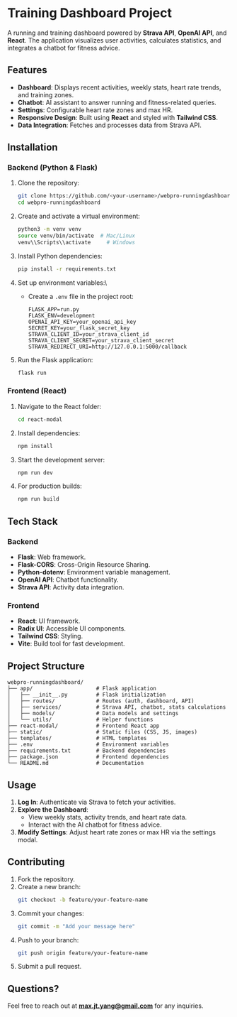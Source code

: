 # Training Dashboard Project

A running and training dashboard powered by **Strava API**, **OpenAI API**, and **React**. The application visualizes user activities, calculates statistics, and integrates a chatbot for fitness advice.

## Features

- **Dashboard**: Displays recent activities, weekly stats, heart rate trends, and training zones.
- **Chatbot**: AI assistant to answer running and fitness-related queries.
- **Settings**: Configurable heart rate zones and max HR.
- **Responsive Design**: Built using **React** and styled with **Tailwind CSS**.
- **Data Integration**: Fetches and processes data from Strava API.


## Installation

### Backend (Python & Flask)

1. Clone the repository:
   ```bash
   git clone https://github.com/<your-username>/webpro-runningdashboard.git
   cd webpro-runningdashboard
   ```

2. Create and activate a virtual environment:
   ```bash
   python3 -m venv venv
   source venv/bin/activate  # Mac/Linux
   venv\\Scripts\\activate     # Windows
   ```

3. Install Python dependencies:
   ```bash
   pip install -r requirements.txt
   ```

4. Set up environment variables:\
   - Create a `.env` file in the project root:
     ```plaintext
     FLASK_APP=run.py
     FLASK_ENV=development
     OPENAI_API_KEY=your_openai_api_key
     SECRET_KEY=your_flask_secret_key
     STRAVA_CLIENT_ID=your_strava_client_id
     STRAVA_CLIENT_SECRET=your_strava_client_secret
     STRAVA_REDIRECT_URI=http://127.0.0.1:5000/callback
     ```

5. Run the Flask application:
   ```bash
   flask run
   ```

### Frontend (React)

1. Navigate to the React folder:
   ```bash
   cd react-modal
   ```

2. Install dependencies:
   ```bash
   npm install
   ```

3. Start the development server:
   ```bash
   npm run dev
   ```

4. For production builds:
   ```bash
   npm run build
   ```

## Tech Stack

### Backend
- **Flask**: Web framework.
- **Flask-CORS**: Cross-Origin Resource Sharing.
- **Python-dotenv**: Environment variable management.
- **OpenAI API**: Chatbot functionality.
- **Strava API**: Activity data integration.

### Frontend
- **React**: UI framework.
- **Radix UI**: Accessible UI components.
- **Tailwind CSS**: Styling.
- **Vite**: Build tool for fast development.



## Project Structure

```plaintext
webpro-runningdashboard/
├── app/                    # Flask application
│   ├── __init__.py         # Flask initialization
│   ├── routes/             # Routes (auth, dashboard, API)
│   ├── services/           # Strava API, chatbot, stats calculations
│   ├── models/             # Data models and settings
│   └── utils/              # Helper functions
├── react-modal/            # Frontend React app
├── static/                 # Static files (CSS, JS, images)
├── templates/              # HTML templates
├── .env                    # Environment variables
├── requirements.txt        # Backend dependencies
├── package.json            # Frontend dependencies
└── README.md               # Documentation
```

## Usage

1. **Log In**: Authenticate via Strava to fetch your activities.
2. **Explore the Dashboard**:
   - View weekly stats, activity trends, and heart rate data.
   - Interact with the AI chatbot for fitness advice.
3. **Modify Settings**: Adjust heart rate zones or max HR via the settings modal.

## Contributing

1. Fork the repository.
2. Create a new branch:
   ```bash
   git checkout -b feature/your-feature-name
   ```
3. Commit your changes:
   ```bash
   git commit -m "Add your message here"
   ```
4. Push to your branch:
   ```bash
   git push origin feature/your-feature-name
   ```
5. Submit a pull request.


## Questions?

Feel free to reach out at **max.jt.yang@gmail.com** for any inquiries.